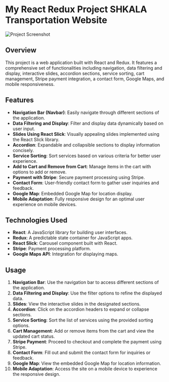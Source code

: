 # My React Redux Project SHKALA Transportation Website
![Project Screenshot](/src/assets/logo_1%D0%BA1.jpeg)

## Overview

This project is a web application built with React and Redux. It features a comprehensive set of functionalities including navigation, data filtering and display, interactive slides, accordion sections, service sorting, cart management, Stripe payment integration, a contact form, Google Maps, and mobile responsiveness.

## Features

- **Navigation Bar (Navbar)**: Easily navigate through different sections of the application.
- **Data Filtering and Display**: Filter and display data dynamically based on user input.
- **Slides Using React Slick**: Visually appealing slides implemented using the React Slick library.
- **Accordion**: Expandable and collapsible sections to display information concisely.
- **Service Sorting**: Sort services based on various criteria for better user experience.
- **Add to Cart and Remove from Cart**: Manage items in the cart with options to add or remove.
- **Payment with Stripe**: Secure payment processing using Stripe.
- **Contact Form**: User-friendly contact form to gather user inquiries and feedback.
- **Google Map**: Embedded Google Map for location display.
- **Mobile Adaptation**: Fully responsive design for an optimal user experience on mobile devices.

## Technologies Used

- **React**: A JavaScript library for building user interfaces.
- **Redux**: A predictable state container for JavaScript apps.
- **React Slick**: Carousel component built with React.
- **Stripe**: Payment processing platform.
- **Google Maps API**: Integration for displaying maps.

## Usage

1. **Navigation Bar**: Use the navigation bar to access different sections of the application.
2. **Data Filtering and Display**: Use the filter options to refine the displayed data.
3. **Slides**: View the interactive slides in the designated sections.
4. **Accordion**: Click on the accordion headers to expand or collapse sections.
5. **Service Sorting**: Sort the list of services using the provided sorting options.
6. **Cart Management**: Add or remove items from the cart and view the updated cart status.
7. **Stripe Payment**: Proceed to checkout and complete the payment using Stripe.
8. **Contact Form**: Fill out and submit the contact form for inquiries or feedback.
9. **Google Map**: View the embedded Google Map for location information.
10. **Mobile Adaptation**: Access the site on a mobile device to experience the responsive design.



